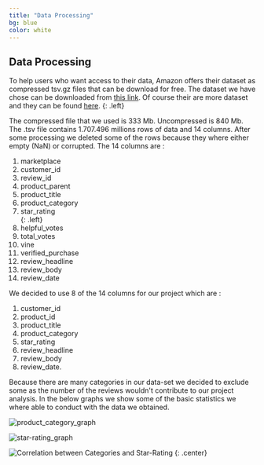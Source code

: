 ```yaml
---
title: "Data Processing"
bg: blue
color: white
---
```


## Data Processing

To help users who want access to their data, Amazon offers their dataset as compressed tsv.gz files that can be download for free. The dataset we have chose can be downloaded from [this link](https://s3.amazonaws.com/amazon-reviews-pds/tsv/amazon_reviews_multilingual_UK_v1_00.tsv.gz). Of course their are more dataset and they can be found [here](https://s3.amazonaws.com/amazon-reviews-pds/tsv/index.txt).
{: .left}

The compressed file that we used is 333 Mb. Uncompressed is 840 Mb. The .tsv file contains 1.707.496 millions rows of data and 14 columns. After some processing we deleted some of the rows because they where either empty (NaN) or corrupted.
The 14 columns are :
<ol>
<li>marketplace</li>
<li>customer_id</li>
<li>review_id</li>
<li>product_parent</li>
<li>product_title</li>
<li>product_category</li>
<li>star_rating</li>
{: .left}
<li>helpful_votes</li>
<li>total_votes</li>
<li>vine</li>
<li>verified_purchase</li>
<li>review_headline</li>
<li>review_body</li>
<li>review_date</li>
</ol>

We decided to use 8 of the 14 columns for our project which are :

1. customer_id
1. product_id
1. product_title
1. product_category
1. star_rating
1. review_headline
1. review_body
1. review_date.

Because there are many categories in our data-set we decided to exclude some as the number of the reviews wouldn't contribute to our project analysis. In the below graphs we show some of the basic statistics we where able to conduct with the data we obtained.


![product_category_graph](https://raw.githubusercontent.com/carmignanivittorio/SocialGraphProject/master/img/product_category.jpg)

![star-rating_graph](https://raw.githubusercontent.com/carmignanivittorio/SocialGraphProject/master/img/star_rating.png)

![Correlation between Categories and Star-Rating](https://raw.githubusercontent.com/carmignanivittorio/SocialGraphProject/master/img/Correlation%20between%20Categories%20and%20Star-Rating.png)
{: .center}
